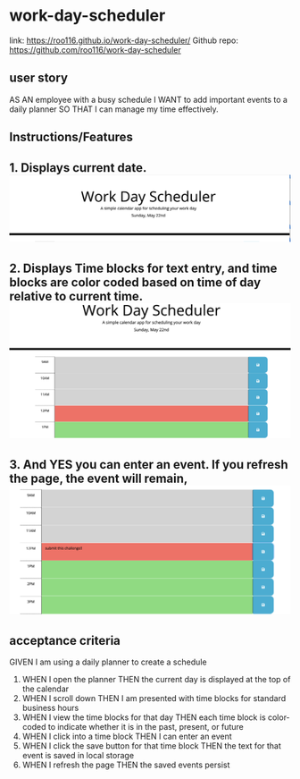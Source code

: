 # work-day-scheduler
link: https://roo116.github.io/work-day-scheduler/
Github repo: https://github.com/roo116/work-day-scheduler

## user story

AS AN employee with a busy schedule I WANT to add important events to a daily planner SO THAT I can manage my time effectively.

## Instructions/Features

## 1. Displays current date. ![alt text](./assets/images/header.png)

## 2. Displays Time blocks for text entry, and time blocks are color coded based on time of day relative to current time. ![alt text](./assets/images/timeblocks.png)

## 3. And YES you can enter an event.  If you refresh the page, the event will remain, ![alt text](./assets/images/evententry.png)

## acceptance criteria

GIVEN I am using a daily planner to create a schedule

1. WHEN I open the planner THEN the current day is displayed at the top of the calendar
2. WHEN I scroll down THEN I am presented with time blocks for standard business hours
3. WHEN I view the time blocks for that day THEN each time block is color-coded to indicate whether it is in the past, present, or future
4. WHEN I click into a time block THEN I can enter an event
5. WHEN I click the save button for that time block THEN the text for that event is saved in local storage
6. WHEN I refresh the page THEN the saved events persist
